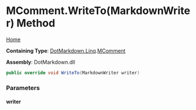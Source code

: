 <a name="_top"></a>

# MComment\.WriteTo\(MarkdownWriter\) Method

[Home](../../../../README.md#_top)

**Containing Type**: [DotMarkdown.Linq](../../README.md#_top)\.[MComment](../README.md#_top)

**Assembly**: DotMarkdown\.dll

```csharp
public override void WriteTo(MarkdownWriter writer)
```

### Parameters

#### writer

